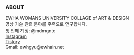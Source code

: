 <h3>ABOUT</h3>
EWHA WOMANS UNIVERSITY COLLAGE of ART & DESIGN <br>
영상 기술 관련 분야를 주력으로 연구합니다. <br>
첫 번째 계정: @mdmgntc<br>
<a href = "https://www.instagram.com/mgntc_hue/">Instagram</a><br>
<a href = "https://3darvr.tistory.com/">Tistory</a><br>
Gmail: ewhgyu@ewhain.net<br>
<br>
